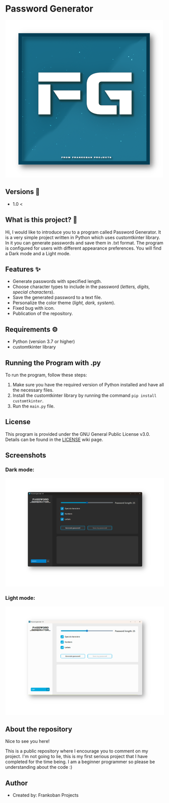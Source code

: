 # Password Generator

![Password Generator Logo](Screenshots/PasswordGeneratorLogo.png)

## Versions 🔧

- 1.0 <

## What is this project? 🤔

Hi, I would like to introduce you to a program called Password Generator. It is a very simple project written in Python which uses customtkinter library. In it you can generate passwords and save them in .txt format. The program is configured for users with different appearance preferences. You will find a Dark mode and a Light mode.

## Features ✨

- Generate passwords with specified length.
- Choose character types to include in the password (_letters, digits, special characters_).
- Save the generated password to a text file.
- Personalize the color theme (_light, dark, system_).
- Fixed bug with icon.
- Publication of the repository.

## Requirements ⚙️

- Python (version 3.7 or higher)
- customtkinter library

## Running the Program with .py 

To run the program, follow these steps:

1. Make sure you have the required version of Python installed and have all the necessary files.
2. Install the customtkinter library by running the command `pip install customtkinter`.
3. Run the `main.py` file.

## License 

This program is provided under the GNU General Public License v3.0. Details can be found in the [LICENSE](https://en.wikipedia.org/wiki/GNU_General_Public_License) wiki page.

## Screenshots 

### Dark mode:

![Screenshot 1](Screenshots/ProgramScreenshot.png)

### Light mode:

![Screenshot 2](Screenshots/ProgramScreenshotLight.png)

## About the repository

Nice to see you here! 

This is a public repository where I encourage you to comment on my project. I'm not going to lie, this is my first serious project that I have completed for the time being. I am a beginner programmer so please be understanding about the code :)

## Author

- Created by: Frankoban Projects
